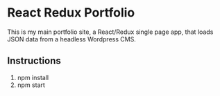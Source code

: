 # React Redux Portfolio

This is my main portfolio site, a React/Redux single page app, that loads JSON data from a headless Wordpress CMS.

## Instructions

1. npm install
2. npm start
